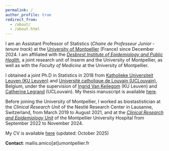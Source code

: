 ```yaml
---
permalink: /
author_profile: true
redirect_from: 
  - /about/
  - /about.html
---
```


I am an Assistant Professor of Statistics (*Chaire de Professeur Junior - tenure track*) at the [University of Montpellier](https://www.umontpellier.fr/en/) (France) since December 2024. I am affiliated with the *[Desbrest Institute of Epidemiology and Public Health](https://idesp.umontpellier.fr/en/accueil-english/)*, a joint research unit of Inserm and the University of Montpellier, as well as with the *Faculty of Medicine* at the University of Montpellier.

I obtained a joint Ph.D in Statistics in 2018 from [Katholieke Universiteit Leuven (KU Leuven)](https://feb.kuleuven.be/research/decision-sciences-and-information-management/orstat/orstat) and [Université catholique de Louvain (UCLouvain)](https://www.uclouvain.be/en/research-institutes/lidam/isba), Belgium, under the supervision of [Ingrid Van Keilegom](https://www.kuleuven.be/wieiswie/en/person/00062045) (KU Leuven) and [Catherine Legrand](https://perso.uclouvain.be/catherine.legrand/) (UCLouvain). My thesis manuscript is available [here](https://dial.uclouvain.be/pr/boreal/fr/object/boreal%3A208410/datastream/PDF_01/view).

Before joining the University of Montpellier, I worked as biostastistician at the *Clinical Research Unit* of the Nestlé Research Center in Lausanne, Switzerland, from March 2019 to August 2021, and at the *[Clinical Research and Epidemiology Unit](https://www.chu-montpellier.fr/fr/recherche-et-innovation/notre-organisation/structures-support/unite-de-recherche-clinique-et-epidemiologie-urce)* of the Montpellier University Hospital from September 2022 to November 2024.

My CV is available [here](/files/cv.pdf) (updated: October 2025)

**Contact**: mailis.amico[at]umontpellier.fr
